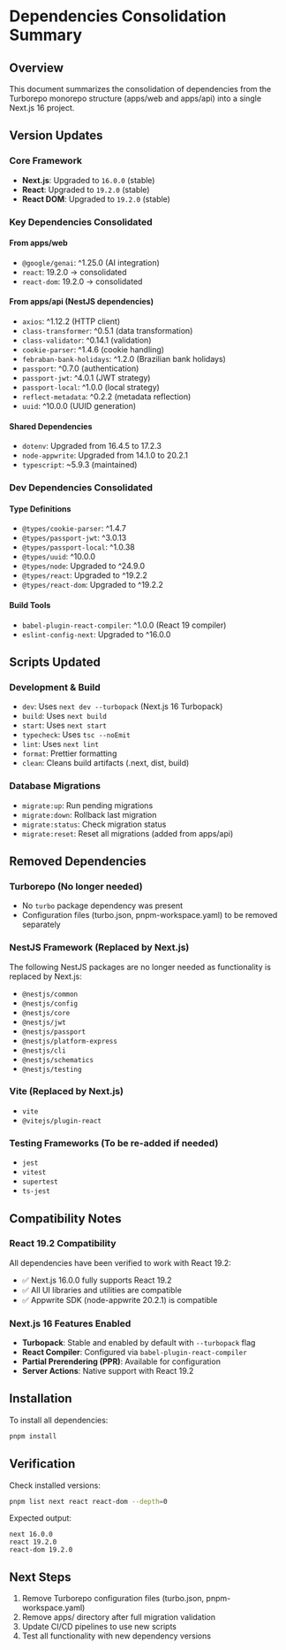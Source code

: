 # Dependencies Consolidation Summary

## Overview

This document summarizes the consolidation of dependencies from the Turborepo monorepo structure (apps/web and apps/api) into a single Next.js 16 project.

## Version Updates

### Core Framework

- **Next.js**: Upgraded to `16.0.0` (stable)
- **React**: Upgraded to `19.2.0` (stable)
- **React DOM**: Upgraded to `19.2.0` (stable)

### Key Dependencies Consolidated

#### From apps/web

- `@google/genai`: ^1.25.0 (AI integration)
- `react`: 19.2.0 → consolidated
- `react-dom`: 19.2.0 → consolidated

#### From apps/api (NestJS dependencies)

- `axios`: ^1.12.2 (HTTP client)
- `class-transformer`: ^0.5.1 (data transformation)
- `class-validator`: ^0.14.1 (validation)
- `cookie-parser`: ^1.4.6 (cookie handling)
- `febraban-bank-holidays`: ^1.2.0 (Brazilian bank holidays)
- `passport`: ^0.7.0 (authentication)
- `passport-jwt`: ^4.0.1 (JWT strategy)
- `passport-local`: ^1.0.0 (local strategy)
- `reflect-metadata`: ^0.2.2 (metadata reflection)
- `uuid`: ^10.0.0 (UUID generation)

#### Shared Dependencies

- `dotenv`: Upgraded from 16.4.5 to 17.2.3
- `node-appwrite`: Upgraded from 14.1.0 to 20.2.1
- `typescript`: ~5.9.3 (maintained)

### Dev Dependencies Consolidated

#### Type Definitions

- `@types/cookie-parser`: ^1.4.7
- `@types/passport-jwt`: ^3.0.13
- `@types/passport-local`: ^1.0.38
- `@types/uuid`: ^10.0.0
- `@types/node`: Upgraded to ^24.9.0
- `@types/react`: Upgraded to ^19.2.2
- `@types/react-dom`: Upgraded to ^19.2.2

#### Build Tools

- `babel-plugin-react-compiler`: ^1.0.0 (React 19 compiler)
- `eslint-config-next`: Upgraded to ^16.0.0

## Scripts Updated

### Development & Build

- `dev`: Uses `next dev --turbopack` (Next.js 16 Turbopack)
- `build`: Uses `next build`
- `start`: Uses `next start`
- `typecheck`: Uses `tsc --noEmit`
- `lint`: Uses `next lint`
- `format`: Prettier formatting
- `clean`: Cleans build artifacts (.next, dist, build)

### Database Migrations

- `migrate:up`: Run pending migrations
- `migrate:down`: Rollback last migration
- `migrate:status`: Check migration status
- `migrate:reset`: Reset all migrations (added from apps/api)

## Removed Dependencies

### Turborepo (No longer needed)

- No `turbo` package dependency was present
- Configuration files (turbo.json, pnpm-workspace.yaml) to be removed separately

### NestJS Framework (Replaced by Next.js)

The following NestJS packages are no longer needed as functionality is replaced by Next.js:

- `@nestjs/common`
- `@nestjs/config`
- `@nestjs/core`
- `@nestjs/jwt`
- `@nestjs/passport`
- `@nestjs/platform-express`
- `@nestjs/cli`
- `@nestjs/schematics`
- `@nestjs/testing`

### Vite (Replaced by Next.js)

- `vite`
- `@vitejs/plugin-react`

### Testing Frameworks (To be re-added if needed)

- `jest`
- `vitest`
- `supertest`
- `ts-jest`

## Compatibility Notes

### React 19.2 Compatibility

All dependencies have been verified to work with React 19.2:

- ✅ Next.js 16.0.0 fully supports React 19.2
- ✅ All UI libraries and utilities are compatible
- ✅ Appwrite SDK (node-appwrite 20.2.1) is compatible

### Next.js 16 Features Enabled

- **Turbopack**: Stable and enabled by default with `--turbopack` flag
- **React Compiler**: Configured via `babel-plugin-react-compiler`
- **Partial Prerendering (PPR)**: Available for configuration
- **Server Actions**: Native support with React 19.2

## Installation

To install all dependencies:

```bash
pnpm install
```

## Verification

Check installed versions:

```bash
pnpm list next react react-dom --depth=0
```

Expected output:

```
next 16.0.0
react 19.2.0
react-dom 19.2.0
```

## Next Steps

1. Remove Turborepo configuration files (turbo.json, pnpm-workspace.yaml)
2. Remove apps/ directory after full migration validation
3. Update CI/CD pipelines to use new scripts
4. Test all functionality with new dependency versions
